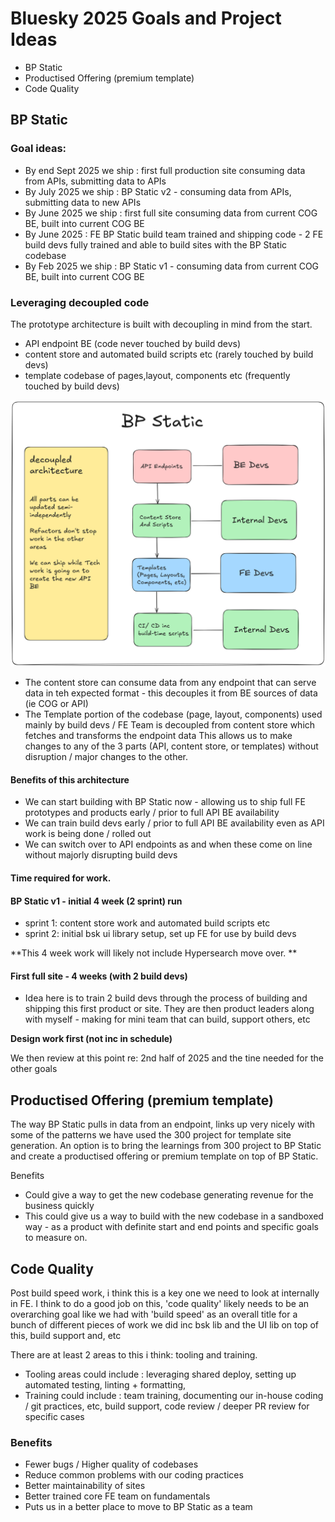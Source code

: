 # Bluesky 2025 Goals and Project Ideas

- BP Static
- Productised Offering (premium template)
- Code Quality

## BP Static

### Goal ideas:

- By end Sept 2025 we ship : first full production site consuming data from APIs, submitting data to APIs
- By July 2025 we ship : BP Static v2 -  consuming data from APIs, submitting data to new APIs
- By June 2025 we ship : first full site consuming data from current COG BE, built into current COG BE
- By June 2025 : FE BP Static build team trained and shipping code - 2 FE build devs fully trained and able to build sites with the BP Static codebase
- By Feb 2025 we ship  : BP Static v1 -  consuming data from current COG BE, built into current COG BE

### Leveraging decoupled code

The prototype architecture is built with decoupling in mind from the start.

- API endpoint BE (code never touched by build devs)
- content store and automated build scripts etc (rarely touched by build devs)
- template codebase of pages,layout, components etc (frequently touched by build devs)

![diagram of decouple BP Static](/img/bp-static-decoupled.png)

- The content store can consume data from any endpoint that can serve data in teh expected format - this decouples it from BE sources of data (ie COG or  API)
- The Template portion of the codebase (page, layout, components) used mainly by build devs / FE Team is decoupled from content store which fetches and transforms the endpoint data
This allows us to make changes to any of the 3 parts (API, content store, or templates) without disruption / major changes to the other.

#### Benefits of this architecture
- We can start building with BP Static now - allowing us to ship full FE prototypes and products early / prior to full API BE availability
- We can train build devs early / prior to full API BE availability  even as API work is being done / rolled out
- We can switch over to API endpoints as and when these come on line without majorly disrupting build devs

#### Time required for work.

#### BP Static v1 - initial 4 week (2 sprint) run
- sprint 1: content store work and automated build scripts etc
- sprint 2: initial bsk ui library setup, set up FE for use by build devs

**This 4 week work will likely not include Hypersearch move over. **

#### First full site - 4 weeks (with 2 build devs)
- Idea here is to train 2 build devs through the process of building and shipping this first product or site. They are then product leaders along with myself - making for mini team that can build, support others, etc

**Design work first (not inc in schedule)**

We then review at this point re: 2nd half of 2025 and the tine needed for the other goals

## Productised Offering (premium template)

The way BP Static pulls in data from an endpoint, links up very nicely with some of the patterns we have used  the 300 project for template site generation. An option is to bring the learnings from 300 project to BP Static and create a productised offering or premium template on top of BP Static.

Benefits
- Could give a way to get the new codebase generating revenue for the business quickly
- This could give us a way to build with the new codebase in a sandboxed way - as a product with definite start and end points and specific goals to measure on.

## Code Quality

Post build speed work, i think this is a key one we need to look at internally in FE. I think to do a good job on this, 'code quality' likely needs to be an overarching goal like we had with 'build speed' as an overall title for a bunch of different pieces of work we did inc bsk lib and the UI lib on top of this, build support and, etc

There are at least 2 areas to this i think: tooling and training.
- Tooling areas could include : leveraging shared deploy, setting up automated testing, linting + formatting,
- Training could include : team training, documenting our in-house coding / git practices, etc, build support, code review / deeper PR review for specific cases

### Benefits
- Fewer bugs / Higher quality of codebases
- Reduce common problems with our coding practices
- Better maintainability of sites
- Better trained core FE team on fundamentals
- Puts us in a better place to move to BP Static as a team


